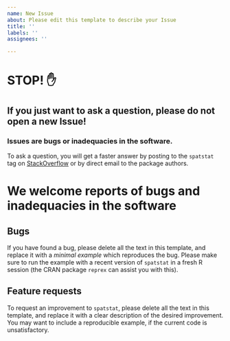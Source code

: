 ```yaml
---
name: New Issue
about: Please edit this template to describe your Issue
title: ''
labels: ''
assignees: ''

---
```


# STOP! ✋
## If you just want to ask a question, please do not open a new Issue!
### Issues are bugs or inadequacies in the software.

To ask a question, you will get a faster answer by posting to the `spatstat` tag on [StackOverflow](https://stackoverflow.com/tags/spatstat/) or by direct email to the package authors.

# We welcome reports of bugs and inadequacies in the software

## Bugs
If you have found a bug, please delete all the text in this template, and replace it with a _minimal example_ which reproduces the bug. Please make sure to run the example with a recent version of `spatstat` in a fresh R session (the CRAN package `reprex` can assist you with this). 

## Feature requests
To request an improvement to `spatstat`, please delete all the text in this template, and replace it with a clear description of the desired improvement. You may want to include a reproducible example, if the current code is unsatisfactory.
